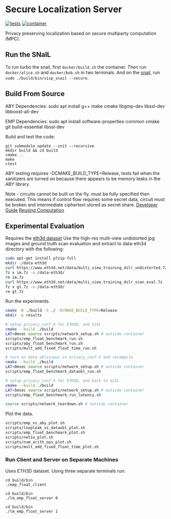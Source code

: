 # Secure Localization Server
[![tests](https://github.com/secret-snail/localization-server/actions/workflows/cmake.yml/badge.svg)](https://github.com/secret-snail/localization-server/actions/workflows/cmake.yml)
[![container](https://github.com/secret-snail/localization-server/actions/workflows/docker-image.yml/badge.svg)](https://github.com/secret-snail/localization-server/actions/workflows/docker-image.yml)

Privacy preserving localization based on secure multiparty computation (MPC).

## Run the SNaIL
To run turbo the snail, first `docker/build.sh` the container.
Then run `docker/alice.sh` and `docker/bob.sh` in two terminals.
And on the [snail](https://github.com/secret-snail/snail),
run `sudo ./build/bin/visp_snail --secure`.

## Build From Source
ABY Dependencies:
sudo apt install g++ make cmake libgmp-dev libssl-dev libboost-all-dev

EMP Dependencies:
sudo apt install software-properties-common cmake git build-essential libssl-dev

Build and test the code:
```
git submodule update --init --recursive
mkdir build && cd build
cmake ..
make
ctest
```

ABY testing requires -DCMAKE_BUILD_TYPE=Release, tests fail when the sanitizers
are turned on because there appears to be memory leaks in the ABY library.

Note - circuits cannot be built on the fly. must be fully specified then executed.
This means if control flow requires some secret data, circuit must be broken and
intermediate ciphertext stored as secret share.
[Developer Guide](https://www.informatik.tu-darmstadt.de/media/encrypto/encrypto_code/abydevguide.pdf)
[Reusing Computation](https://github.com/encryptogroup/ABY/issues/167)


## Experimental Evaluation
Requires the [eth3d dataset](https://www.eth3d.net/datasets#high-res-multi-view)
Use the high-res multi-view undistorted jpg images and ground truth scan evaluation
and extract to data-eth3d directory with the following:
```bash
sudo apt-get install p7zip-full
mkdir ./data-eth3d
curl https://www.eth3d.net/data/multi_view_training_dslr_undistorted.7z -o im.7z
7z x im.7z -o./data-eth3d/
rm im.7z
curl https://www.eth3d.net/data/multi_view_training_dslr_scan_eval.7z -o gt.7z
7z x gt.7z -o./data-eth3d/
rm gt.7z
```

Run the experiments.
```bash
cmake -B ./build -S ./ -DCMAKE_BUILD_TYPE=Release
mkdir -p results

# setup privacy_conf.h for ETH3D, and SiSL
cmake --build ./build
LAT=0msec source scripts/network_setup.sh # outside container
scripts/emp_float_benchmark_run.sh
scripts/aby_float_benchmark_run.sh
scripts/mult_add_fixed_float_time_run.sh

# turn on data oblivious in privacy_conf.h and recompile
cmake --build ./build
LAT=0msec source scripts/network_setup.sh # outside container
scripts/emp_float_benchmark_dataobl_run.sh

# setup privacy_conf.h for ETH3D, and back to SiSL
cmake --build ./build
LAT=5msec source scripts/network_setup.sh # outside container
scripts/emp_float_benchmark_run_latency.sh

source scripts/network_teardown.sh # outside container
```

Plot the data.
```bash
scripts/emp_vs_aby_plot.sh
scripts/loopleak_vs_dataobl_plot.sh
scripts/emp_float_benchmark_plot.sh
scripts/netio_plot.sh
scripts/num_arith_ops_plot.sh
scripts/mult_add_fixed_float_time_plot.sh
```

### Run Client and Server on Separate Machines
Uses ETH3D dataset. Using three separate terminals run:
```
cd build/bin
./emp_float_client
```

```
cd build/bin
./lm_emp_float_server 0
```

```
cd build/bin
./lm_emp_float_server 1
```
